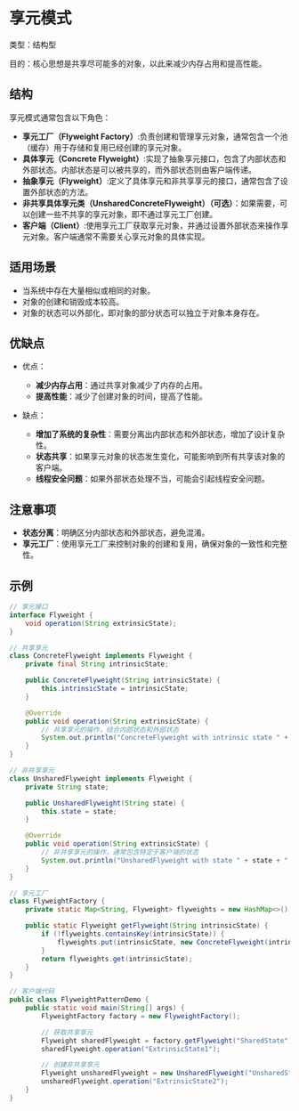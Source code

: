# 享元模式

类型：结构型

目的：核心思想是共享尽可能多的对象，以此来减少内存占用和提高性能。

## 结构

享元模式通常包含以下角色：

- **享元工厂（Flyweight Factory）**:负责创建和管理享元对象，通常包含一个池（缓存）用于存储和复用已经创建的享元对象。
- **具体享元（Concrete Flyweight）**:实现了抽象享元接口，包含了内部状态和外部状态。内部状态是可以被共享的，而外部状态则由客户端传递。
- **抽象享元（Flyweight）**:定义了具体享元和非共享享元的接口，通常包含了设置外部状态的方法。
- **非共享具体享元类（UnsharedConcreteFlyweight）（可选）**：如果需要，可以创建一些不共享的享元对象，即不通过享元工厂创建。
- **客户端（Client）**:使用享元工厂获取享元对象，并通过设置外部状态来操作享元对象。客户端通常不需要关心享元对象的具体实现。

## 适用场景

- 当系统中存在大量相似或相同的对象。
- 对象的创建和销毁成本较高。
- 对象的状态可以外部化，即对象的部分状态可以独立于对象本身存在。

## 优缺点

- 优点：
  - **减少内存占用**：通过共享对象减少了内存的占用。
  - **提高性能**：减少了创建对象的时间，提高了性能。

- 缺点：
  - **增加了系统的复杂性**：需要分离出内部状态和外部状态，增加了设计复杂性。
  - **状态共享**：如果享元对象的状态发生变化，可能影响到所有共享该对象的客户端。
  - **线程安全问题**：如果外部状态处理不当，可能会引起线程安全问题。

## 注意事项

- **状态分离**：明确区分内部状态和外部状态，避免混淆。
- **享元工厂**：使用享元工厂来控制对象的创建和复用，确保对象的一致性和完整性。

## 示例

```java
// 享元接口
interface Flyweight {
    void operation(String extrinsicState);
}

// 共享享元
class ConcreteFlyweight implements Flyweight {
    private final String intrinsicState;

    public ConcreteFlyweight(String intrinsicState) {
        this.intrinsicState = intrinsicState;
    }

    @Override
    public void operation(String extrinsicState) {
        // 共享享元的操作，结合内部状态和外部状态
        System.out.println("ConcreteFlyweight with intrinsic state " + intrinsicState + " and extrinsic state " + extrinsicState);
    }
}

// 非共享享元
class UnsharedFlyweight implements Flyweight {
    private String state;

    public UnsharedFlyweight(String state) {
        this.state = state;
    }

    @Override
    public void operation(String extrinsicState) {
        // 非共享享元的操作，通常包含特定于客户端的状态
        System.out.println("UnsharedFlyweight with state " + state + " and extrinsic state " + extrinsicState);
    }
}

// 享元工厂
class FlyweightFactory {
    private static Map<String, Flyweight> flyweights = new HashMap<>();

    public static Flyweight getFlyweight(String intrinsicState) {
        if (!flyweights.containsKey(intrinsicState)) {
            flyweights.put(intrinsicState, new ConcreteFlyweight(intrinsicState));
        }
        return flyweights.get(intrinsicState);
    }
}

// 客户端代码
public class FlyweightPatternDemo {
    public static void main(String[] args) {
        FlyweightFactory factory = new FlyweightFactory();

        // 获取共享享元
        Flyweight sharedFlyweight = factory.getFlyweight("SharedState");
        sharedFlyweight.operation("ExtrinsicState1");

        // 创建非共享享元
        Flyweight unsharedFlyweight = new UnsharedFlyweight("UnsharedState");
        unsharedFlyweight.operation("ExtrinsicState2");
    }
}
```
